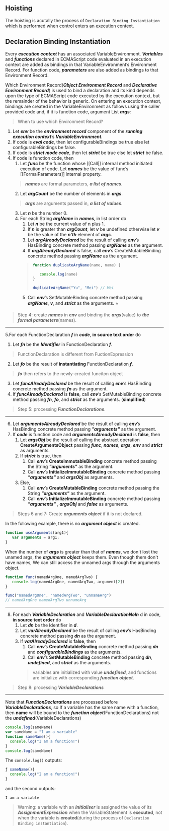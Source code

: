## Hoisting

The hoisting is acutally the process of `Declaration Binding Instantiation` which is performed when control enters an execution context.

## Declaration Binding Instantiation

Every ***execution context*** has an associated VariableEnvironment. ***Variables*** and ***functions*** declared in ECMAScript code 
evaluated in an execution context are added as bindings in that VariableEnvironment’s Environment Record. For function code, 
***parameters*** are also added as bindings to that Environment Record.

Which Environment Record(***Object Environment Record*** and ***Declarative Environment Record***) is used to bind a declaration 
and its kind depends upon the type of ECMAScript code executed by the execution context, but the remainder of the behavior is 
generic. On entering an execution context, bindings are created in the VariableEnvironment as follows using the caller provided 
code and, if it is function code, argument List ***args***:
> When to use which Environment Record?

1. Let ***env*** be the ***environment record*** component of the ***running execution context***’s ***VariableEnvironment***.
2. If code is ***eval code***, then let configurableBindings be true else let configurableBindings be false.
3. If code is ***strict mode code***, then let ***strict*** be true else let ***strict*** be false.
4. If code is function code, then
   1. Let ***func*** be the function whose [[Call]] internal method initiated execution of code. Let ***names*** be the value 
   of func’s [[FormalParameters]] internal property.
   > ***names*** are formal parameters, ***a list of names***.
   2. Let ***argCount*** be the number of elements in ***args***.
   > ***args*** are arguments passed in, ***a list of values***.
   3. Let ***n*** be the number 0.
   4. For each String ***argName*** in ***names***, in list order do
      1. Let ***n*** be the current value of n plus 1.
      2. If ***n*** is greater than ***argCount***, let ***v*** be undefined otherwise let ***v*** be the value of the ***n’th*** element of ***args***.
      3. Let ***argAlreadyDeclared*** be the result of calling ***env***’s HasBinding concrete method passing ***argName*** as the argument.
      4. If ***argAlreadyDeclared*** is false, call ***env***’s CreateMutableBinding concrete method passing ***argName*** as the argument.
      >
      > ```javascript
      > function duplicateArgName(name, name) {
      > 
      >    console.log(name)
      > }
      > 
      > duplicateArgName("Yu", "Mei") // Mei
      > ```
      >
      5. Call ***env***’s SetMutableBinding concrete method passing ***argName***, ***v***, and ***strict*** as the arguments. :star:

> Step 4: create ***names*** in ***env*** and binding the ***args***(value) to ***the formal parameters***(names).

---------

5.For each FunctionDeclaration ***f*** in ***code***, **in source text order** do    
   1. Let ***fn*** be the ***Identifier*** in FunctionDeclaration ***f***.
   > FunctionDeclaration is different from FuctionExpression
   2. Let ***fo*** be the result of **instantiating** FunctionDeclaration ***f***.
   > ***fo*** then refers to the newly-created funciton object
   3. Let ***funcAlreadyDeclared*** be the result of calling ***env***’s HasBinding concrete method passing ***fn*** as the argument.
   4. If ***funcAlreadyDeclared*** is **false**, call ***env***’s SetMutableBinding concrete method passing ***fn***, ***fo***, and ***strict*** as the arguments. (**simplified**)

> Step 5: processing ***FunctionDeclarations***.  

---------

6. Let ***argumentsAlreadyDeclared*** be the result of calling ***env***’s HasBinding concrete method passing ***"arguments"*** as the argument.
7. If ***code*** is function code and ***argumentsAlreadyDeclared*** is **false**, then  
   1. Let ***argsObj*** be the result of calling the abstract operation **CreateArgumentsObject** passing ***func***, ***names***, ***args***, ***env*** and ***strict*** as arguments.
   2. If ***strict*** is true, then
      1. Call ***env***’s **CreateImmutableBinding** concrete method passing the String ***"arguments"*** as the argument.
      2. Call ***env***’s **InitializeImmutableBinding** concrete method passing ***"arguments"*** and ***argsObj*** as arguments.
   3. Else,
      1. Call ***env***’s **CreateMutableBinding** concrete method passing the String ***"arguments"*** as the argument.
      2. Call ***env***’s **InitializeImmutableBinding** concrete method passing ***"arguments"*** , ***argsObj*** and ***false*** as arguments.

> Steps 6 and 7: Create ***arguments object*** if it is not declared.  

In the following example, there is no ***argument object*** is created.
```javascript
function useArguments(arg1){
   var arguments = arg1;
}
```

When the number of ***args*** is greater than that of ***names***, we don't lost the unamed args, the ***arguments object*** keeps them. Even though them don't have names, We can still access the unnamed args through the arguments object.
```javascript
function func(namedArgOne, namedArgTwo) {
   console.log(namedArgOne, namedArgTwo, argument[2])
}

func("namedArgOne", "namedArgTwo", "unnameArg")
// namedArgOne namedArgTwo unnameArg
```

---------

8. For each ***VariableDeclaration*** and ***VariableDeclarationNoIn*** d in code, **in source text order** do
   1. Let ***dn*** be the Identifier in ***d***.
   2. Let ***varAlreadyDeclared*** be the result of calling ***env***’s HasBinding concrete method passing ***dn*** as the argument.
   3. If ***varAlreadyDeclared*** is **false**, then
      1. Call ***env***’s **CreateMutableBinding** concrete method passing ***dn*** and ***configurableBindings*** as the arguments.
      2. Call ***env***’s **SetMutableBinding** concrete method passing ***dn***, ***undefined***, and ***strict*** as the arguments.
      > variables are initialized with value ***undefined***, and functions are initialize with corresponding ***function object***.

> Step 8: processing ***VariableDeclarations***

---------

Note that ***FunctionDeclarations*** are processed before ***VariableDeclarations***, so If a variable has the same name with
a function, then **name** will be bound to the ***function object***(FunctionDeclarations) not the ***undefined***(VariableDeclarations)

```javascript
console.log(sameName)
var sameName = "I am a variable"
function sameName(){
  console.log("I am a function!")
}
console.log(sameName)
```
The `console.log()` outputs: 
```javascript
ƒ sameName(){
  console.log("I am a function!")
}
```
and the second outputs: 
```javacript
I am a variable
```

> Warning: a variable with an ***Initialiser*** is assigned the value of its ***AssignmentExpression*** when the VariableStatement is
**executed**, not when the variable is **~~created~~**(during the process of `Declaration Binding instantiation`).

